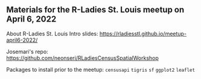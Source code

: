 ## Materials for the R-Ladies St. Louis meetup on April 6, 2022

About R-Ladies St. Louis Intro slides: https://rladiesstl.github.io/meetup-april6-2022/

Josemari's repo: https://github.com/neonseri/RLadiesCensusSpatialWorkshop

Packages to install prior to the meetup:
`censusapi`
`tigris`
`sf`
`ggplot2`
`leaflet`
